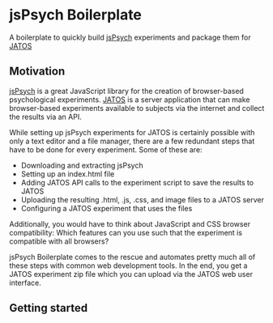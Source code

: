 # jsPsych Boilerplate

A boilerplate to quickly build [jsPsych](https://www.jspsych.org/) experiments
and package them for [JATOS](https://www.jatos.org/)

## Motivation

[jsPsych](https://www.jspsych.org/) is a great JavaScript library for the
creation of browser-based psychological experiments.
[JATOS](https://www.jatos.org/) is a server application that can make
browser-based experiments available to subjects via the internet and collect the
results via an API.

While setting up jsPsych experiments for JATOS is certainly possible with only a
text editor and a file manager, there are a few redundant steps that have to be
done for every experiment. Some of these are:

* Downloading and extracting jsPsych
* Setting up an index.html file
* Adding JATOS API calls to the experiment script to save the results to JATOS
* Uploading the resulting .html, .js, .css, and image files to a JATOS server
* Configuring a JATOS experiment that uses the files

Additionally, you would have to think about JavaScript and CSS browser
compatibility: Which features can you use such that the experiment is compatible
with all browsers?

jsPsych Boilerplate comes to the rescue and automates pretty much all of these
steps with common web development tools. In the end, you get a JATOS experiment
zip file which you can upload via the JATOS web user interface.

## Getting started
